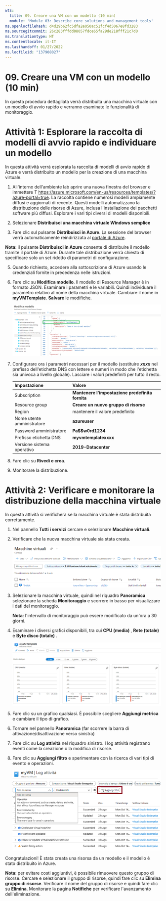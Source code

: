 ```yaml
---
wts:
  title: 09. Creare una VM con un modello (10 min)
  module: 'Module 03: Describe core solutions and management tools'
ms.openlocfilehash: d4d29b62fc5dfa2e050ac51fcf4d5067e8fd3283
ms.sourcegitcommit: 26c283fffdd08057fdce65fa29de218fff21c7d0
ms.translationtype: HT
ms.contentlocale: it-IT
ms.lasthandoff: 01/27/2022
ms.locfileid: "137908027"
---
```

# <a name="09---create-a-vm-with-a-template-10-min"></a>09. Creare una VM con un modello (10 min)

In questa procedura dettagliata verrà distribuita una macchina virtuale con un modello di avvio rapido e verranno esaminate le funzionalità di monitoraggio.

# <a name="task-1-explore-the-quickstart-gallery-and-locate-a-template"></a>Attività 1: Esplorare la raccolta di modelli di avvio rapido e individuare un modello 

In questa attività verrà esplorata la raccolta di modelli di avvio rapido di Azure e verrà distribuito un modello per la creazione di una macchina virtuale. 

1. All'interno dell'ambiente lab aprire una nuova finestra del browser e immettere T https://azure.microsoft.com/en-us/resources/templates/?azure-portal=true. La raccolta contiene numerosi modelli ampiamente diffusi e aggiornati di recente. Questi modelli automatizzano la distribuzione delle risorse di Azure, inclusa l'installazione dei pacchetti software più diffusi. Esplorare i vari tipi diversi di modelli disponibili.

3. Selezionare **Distribuisci una macchina virtuale Windows semplice**

4. Fare clic sul pulsante **Distribuisci in Azure**. La sessione del browser verrà automaticamente reindirizzata al [portale di Azure](http://portal.azure.com/).

  **Nota**: il pulsante **Distribuisci in Azure** consente di distribuire il modello tramite il portale di Azure. Durante tale distribuzione verrà chiesto di specificare solo un set ridotto di parametri di configurazione. 

5. Quando richiesto, accedere alla sottoscrizione di Azure usando le credenziali fornite in precedenza nelle istruzioni.

6. Fare clic su **Modifica modello**. Il modello di Resource Manager è in formato JSON. Esaminare i parametri e le variabili.  Quindi individuare il parametro relativo al nome della macchina virtuale. Cambiare il nome in **myVMTemplate**. **Salvare** le modifiche. 

    ![Screenshot del modello con il nome della VM cambiato evidenziato.](../images/0901.png)

7. Configurare ora i parametri necessari per il modello (sostituire ***xxxx*** nel prefisso dell'etichetta DNS con lettere e numeri in modo che l'etichetta sia univoca a livello globale). Lasciare i valori predefiniti per tutto il resto. 

    | Impostazione| Valore|
    |----|----|
    | Subscription | **Mantenere l'impostazione predefinita fornita**|
    | Resource group | **Creare un nuovo gruppo di risorse** |
    | Region | mantenere il valore predefinito  |
    | Nome utente amministratore | **azureuser** |
    | Password amministratore | **Pa$$w0rd1234** |
    | Prefisso etichetta DNS | **myvmtemplatexxxx** |
    | Versione sistema operativo | **2019-Datacenter** |


9. Fare clic su **Rivedi e crea**.

10. Monitorare la distribuzione. 

# <a name="task-2-verify-and-monitor-your-virtual-machine-deployment"></a>Attività 2: Verificare e monitorare la distribuzione della macchina virtuale

In questa attività si verificherà se la macchina virtuale è stata distribuita correttamente. 

1. Nel pannello **Tutti i servizi** cercare e selezionare **Macchine virtuali**.

2. Verificare che la nuova macchina virtuale sia stata creata. 

    ![Screenshot della pagina Macchine virtuali. La nuova VM è visualizzata e in esecuzione.](../images/0902.png)

3. Selezionare la macchina virtuale, quindi nel riquadro **Panoramica** selezionare la scheda **Monitoraggio** e scorrere in basso per visualizzare i dati del monitoraggio.

    **Nota**: l'intervallo di monitoraggio può essere modificato da un'ora a 30 giorni.

4. Esaminare i diversi grafici disponibili, tra cui **CPU (media)** , **Rete (totale)** e **Byte disco (totale)** . 

    ![Screenshot dei grafici di monitoraggio delle macchine virtuali.](../images/0903.png)

5. Fare clic su un grafico qualsiasi. È possibile scegliere **Aggiungi metrica** e cambiare il tipo di grafico.

6. Tornare nel pannello **Panoramica** (far scorrere la barra di attivazione/disattivazione verso sinistra)
7. Fare clic su **Log attività** nel riquadro sinistro. I log attività registrano eventi come la creazione o la modifica di risorse. 

8. Fare clic su **Aggiungi filtro** e sperimentare con la ricerca di vari tipi di evento e operazioni. 

    ![Screenshot della pagina Aggiungi filtro con l'opzione Tipo di evento selezionata.](../images/0904.png)

Congratulazioni! È stata creata una risorsa da un modello e il modello è stato distribuito in Azure.

**Nota**: per evitare costi aggiuntivi, è possibile rimuovere questo gruppo di risorse. Cercare e selezionare il gruppo di risorse, quindi fare clic su **Elimina gruppo di risorse**. Verificare il nome del gruppo di risorse e quindi fare clic su **Elimina**. Monitorare la pagina **Notifiche** per verificare l'avanzamento dell'eliminazione.
